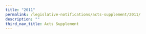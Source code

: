 ```yaml
---
title: "2011"
permalink: /legislative-notifications/acts-supplement/2011/
description: ""
third_nav_title: Acts Supplement
---
```

